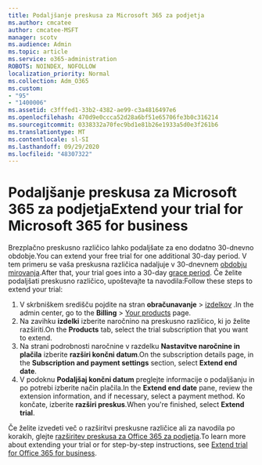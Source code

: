 ```yaml
---
title: Podaljšanje preskusa za Microsoft 365 za podjetja
ms.author: cmcatee
author: cmcatee-MSFT
manager: scotv
ms.audience: Admin
ms.topic: article
ms.service: o365-administration
ROBOTS: NOINDEX, NOFOLLOW
localization_priority: Normal
ms.collection: Adm_O365
ms.custom:
- "95"
- "1400006"
ms.assetid: c3fffed1-33b2-4382-ae99-c3a4816497e6
ms.openlocfilehash: 470d9e0ccca52d28a6bf51e65706fe3b0c316214
ms.sourcegitcommit: 0338332a70fec9bd1e81b26e1933a5d0e3f261b6
ms.translationtype: MT
ms.contentlocale: sl-SI
ms.lasthandoff: 09/29/2020
ms.locfileid: "48307322"
---
```

# <a name="extend-your-trial-for-microsoft-365-for-business"></a><span data-ttu-id="cf6c5-102">Podaljšanje preskusa za Microsoft 365 za podjetja</span><span class="sxs-lookup"><span data-stu-id="cf6c5-102">Extend your trial for Microsoft 365 for business</span></span>

<span data-ttu-id="cf6c5-103">Brezplačno preskusno različico lahko podaljšate za eno dodatno 30-dnevno obdobje.</span><span class="sxs-lookup"><span data-stu-id="cf6c5-103">You can extend your free trial for one additional 30-day period.</span></span> <span data-ttu-id="cf6c5-104">V tem primeru se vaša preskusna različica nadaljuje v 30-dnevnem [obdobju mirovanja](https://docs.microsoft.com/alchemyinsights/grace-period-for-microsoft-365-free-trial).</span><span class="sxs-lookup"><span data-stu-id="cf6c5-104">After that, your trial goes into a 30-day [grace period](https://docs.microsoft.com/alchemyinsights/grace-period-for-microsoft-365-free-trial).</span></span> <span data-ttu-id="cf6c5-105">Če želite podaljšati preskusno različico, upoštevajte ta navodila:</span><span class="sxs-lookup"><span data-stu-id="cf6c5-105">Follow these steps to extend your trial:</span></span>
  
1. <span data-ttu-id="cf6c5-106">V skrbniškem središču pojdite na stran **obračunavanje** \> [izdelkov](https://go.microsoft.com/fwlink/p/?linkid=842054) .</span><span class="sxs-lookup"><span data-stu-id="cf6c5-106">In the admin center, go to the **Billing** \> [Your products](https://go.microsoft.com/fwlink/p/?linkid=842054) page.</span></span>
2. <span data-ttu-id="cf6c5-107">Na zavihku **izdelki** izberite naročnino na preskusno različico, ki jo želite razširiti.</span><span class="sxs-lookup"><span data-stu-id="cf6c5-107">On the **Products** tab, select the trial subscription that you want to extend.</span></span>
3. <span data-ttu-id="cf6c5-108">Na strani podrobnosti naročnine v razdelku **Nastavitve naročnine in plačila** izberite **razširi končni datum**.</span><span class="sxs-lookup"><span data-stu-id="cf6c5-108">On the subscription details page, in the **Subscription and payment settings** section, select **Extend end date**.</span></span>
4. <span data-ttu-id="cf6c5-109">V podoknu **Podaljšaj končni datum** preglejte informacije o podaljšanju in po potrebi izberite način plačila.</span><span class="sxs-lookup"><span data-stu-id="cf6c5-109">In the **Extend end date** pane, review the extension information, and if necessary, select a payment method.</span></span> <span data-ttu-id="cf6c5-110">Ko končate, izberite **razširi preskus**.</span><span class="sxs-lookup"><span data-stu-id="cf6c5-110">When you're finished, select **Extend trial**.</span></span>

<span data-ttu-id="cf6c5-111">Če želite izvedeti več o razširitvi preskusne različice ali za navodila po korakih, glejte [razširitev preskusa za Office 365 za podjetja](https://docs.microsoft.com/microsoft-365/commerce/extend-your-trial).</span><span class="sxs-lookup"><span data-stu-id="cf6c5-111">To learn more about extending your trial or for step-by-step instructions, see [Extend trial for Office 365 for business](https://docs.microsoft.com/microsoft-365/commerce/extend-your-trial).</span></span>